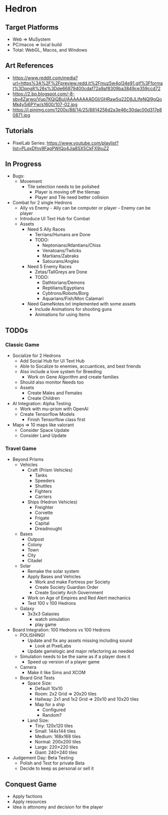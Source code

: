 # Hedron

## Target Platforms
- Web => MuSystem
- PC/macos => local build
- Total: WebGL, Macos, and Windows

## Art References
- https://www.reddit.com/media?url=https%3A%2F%2Fpreview.redd.it%2Fmuz5w4ol34e91.gif%3Fformat%3Dpng8%26s%3Dde66879400cdaf72a9af8309ba3849ce359ccd72
- https://2.bp.blogspot.com/-8-sbv4Zarwo/Vup7KQjQBuI/AAAAAAAADGI/GHRaw5q22D8JLIfeNQI9gQoMk4y5i6PYw/s1600/107-02.jpg
- https://i.pinimg.com/1200x/88/14/25/8814256d2a3e46c30dac00d317e80871.jpg

## Tutorials
- PixelLab Series: https://www.youtube.com/playlist?list=PLqxDfnv9FagPWIQo4Jia8SX5CkFX9iuZ2

## In Progress
- Bugs:
    - Movement
        - Tile selection needs to be polished
            - Player is moving off the tilemap
            - Player and Tile need better collision
- Combat for 2 single Hedrons
    - Ally vs Enemy
            - Ally can be computer or player
            - Enemy can be player
    - Introduce UI Text Hub for Combat
    - Assets
        - Need 5 Ally Races
            - Terrians/Humans are Done
            - TODO:
                - Neptonians/Atlantians/Chiss
                - Venatoans/Twlicks
                - Martians/Zabraks
                - Satourans/Angles
        - Need 5 Enemy Races
            - Zetas/TallGreys are Done
            - TODO:
                - Dathtorians/Demons
                - Reptilians/Egyptians
                - Cybtrons/Robots/Borg
                - Aquarians/Fish/Mon Calamari 
        - Need GameNotes.txt implemented with some assets
            - Include Animations for shooting guns
            - Animations for using Items

## TODOs
### Classic Game
- Socialize for 2 Hedrons
    - Add Social Hub for UI Text Hub
    - Able to Socalize to enemies, accuantices, and best friends
    - Also include a love system for Breeding
        - Work on Gene Algorithm and create families
    - Should also monitor Needs too
    - Assets
        - Create Males and Females
        - Create Children
- AI Integration: Alpha Testing
    - Work with mu-prism with OpenAI
    - Create Tensorflow Models
        - Finish Tensorflow class first
- Maps => 10 maps like valorant
    - Consider Space Update
    - Consider Land Update


### Travel Game
- Beyond Prisms
    - Vehicles
        - Craft (Prism Vehicles)
            - Tanks
            - Speeders
            - Shuttles
            - Fighters
            - Carriers
        - Ships (Hedron Vehicles)
            - Freighter
            - Corvette
            - Frigate
            - Capital
            - Dreadnought
    - Bases
        - Outpost
        - Colony
        - Town
        - City
        - Citadel
    - Solar
        - Remake the solar system
        - Apply Bases and Vehicles
            - Work and make Fortress per Society
            - Create Society Guardian Order
            - Create Society Arch Government
        - Work on Age of Empires and Red Alert mechanics
        - Test 100 v 100 Hedrons
    - Galaxy
        - 3x3x3 Galaxies
            - watch simulation
            - play game
- Board Integration: 100 Hedrons vs 100 Hedrons
    - POLISHING!
        - Update and fix any assets missing including sound
            - Look at PixelLabs
        - Update gamelogic and major refactoring as needed
    - Simulation needs to be the same as if a player does it
        - Speed up version of a player game
    - Camera
        - Make it like Sims and XCOM
    - Board Grid Tests
        - Space Size:
            - Default 10x10
            - Room: 2x2 Grid => 20x20 tiles
            - Hallway: 2x1 and 1x2 Grid => 20x10 and 10x20 tiles
            - Map for a ship
                - Configured
                - Random?
        - Land Size:
            - Tiny: 120x120 tiles
            - Small: 144x144 tiles
            - Medium: 168x168 tiles
            - Normal: 200x200 tiles
            - Large: 220×220 tiles
            - Giant: 240×240 tiles
- Judgement Day: Beta Testing
    - Polish and Test for private Beta
    - Decide to keep as personal or sell it

## Conquest Game
- Apply factions
- Apply resources
- Idea is attonomy and decision for the player
